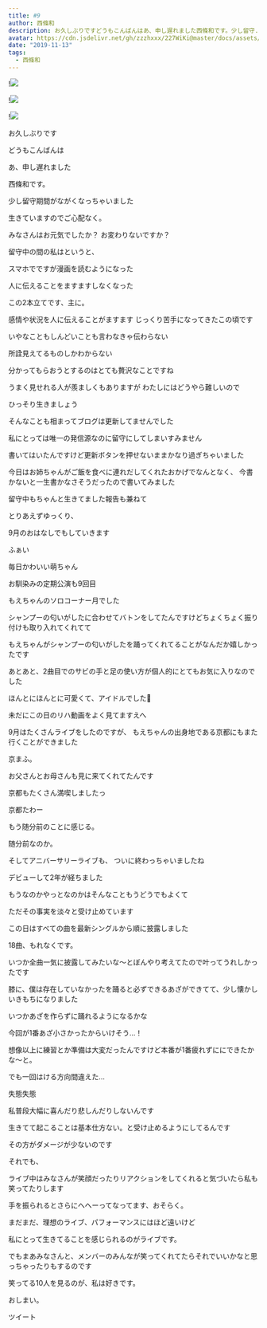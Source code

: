 ```yaml
---
title: #9
author: 西條和
description: お久しぶりですどうもこんばんはあ、申し遅れました西條和です。少し留守...
avatar: https://cdn.jsdelivr.net/gh/zzzhxxx/227WiKi@master/docs/assets/photo/avatar/nagomi.jpg
date: "2019-11-13"
tags:
  - 西條和
---
```


!![](https://cdn.jsdelivr.net/gh/zzzhxxx/227WiKi-image@master/blog-image/nagomi-2019-11-13_1.jpg)

!![](https://cdn.jsdelivr.net/gh/zzzhxxx/227WiKi-image@master/blog-image/nagomi-2019-11-13_2.jpg)

!![](https://cdn.jsdelivr.net/gh/zzzhxxx/227WiKi-image@master/blog-image/nagomi-2019-11-13_3.jpg)
















お久しぶりです















どうもこんばんは
















あ、申し遅れました

西條和です。














少し留守期間がながくなっちゃいました








生きていますのでご心配なく。









みなさんはお元気でしたか？
お変わりないですか？


















留守中の間の私はというと、













スマホでですが漫画を読むようになった





人に伝えることをますますしなくなった













この2本立てです、主に。











感情や状況を人に伝えることがますます
じっくり苦手になってきたこの頃です











いやなこともしんどいことも言わなきゃ伝わらない







所詮見えてるものしかわからない

















分かってもらおうとするのはとても贅沢なことですね










うまく見せれる人が羨ましくもありますが
わたしにはどうやら難しいので





ひっそり生きましょう











そんなことも相まってブログは更新してませんでした











私にとっては唯一の発信源なのに留守にしてしまいすみません













書いてはいたんですけど更新ボタンを押せないままかなり過ぎちゃいました















今日はお姉ちゃんがご飯を食べに連れだしてくれたおかげでなんとなく、
今書かないと一生書かなさそうだったので書いてみました















留守中もちゃんと生きてました報告も兼ねて


とりあえずゆっくり、

9月のおはなしでもしていきます



















ふぁい










毎日かわいい萌ちゃん






お馴染みの定期公演も9回目










もえちゃんのソロコーナー月でした








シャンプーの匂いがしたに合わせてバトンをしてたんですけどちょくちょく振り付けも取り入れてくれてて

もえちゃんがシャンプーの匂いがしたを踊ってくれてることがなんだか嬉しかったです








あとあと、2曲目でのサビの手と足の使い方が個人的にとてもお気に入りなのでした









ほんとにほんとに可愛くて、アイドルでした🐣














未だにこの日のリハ動画をよく見てますえへ











9月はたくさんライブをしたのですが、
もえちゃんの出身地である京都にもまた行くことができました








京まふ。







お父さんとお母さんも見に来てくれてたんです






京都もたくさん満喫しましたっ



京都たわー











もう随分前のことに感じる。





随分前なのか。




































そしてアニバーサリーライブも、
ついに終わっちゃいましたね






デビューして2年が経ちました


もうなのかやっとなのかはそんなこともうどうでもよくて









ただその事実を淡々と受け止めています










この日はすべての曲を最新シングルから順に披露しました






18曲、もれなくです。









いつか全曲一気に披露してみたいな〜とぼんやり考えてたので叶ってうれしかったです











膝に、僕は存在していなかったを踊ると必ずできるあざができてて、少し懐かしいきもちになりました






いつかあざを作らずに踊れるようになるかな











今回が1番あざ小さかったからいけそう…！













想像以上に練習とか準備は大変だったんですけど本番が1番疲れずににできたかな〜と。






でも一回はける方向間違えた…


失態失態










私普段大幅に喜んだり悲しんだりしないんです






生きてて起こることは基本仕方ない。と受け止めるようにしてるんです



その方がダメージが少ないのです






それでも、





ライブ中はみなさんが笑顔だったりリアクションをしてくれると気づいたら私も笑ってたりします







手を振られるとさらにへへーってなってます、おそらく。












まだまだ、理想のライブ、パフォーマンスにはほど遠いけど









私にとって生きてることを感じられるのがライブです。













でもまあみなさんと、メンバーのみんなが笑ってくれてたらそれでいいかなと思っちゃったりもするのです
















笑ってる10人を見るのが、私は好きです。

















おしまい。


ツイート



